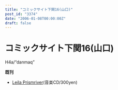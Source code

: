 ```yaml
---
title: "コミックサイト下関16(山口)"
post_id: "3374"
date: "2006-01-08T00:00:00Z"
draft: false
---
```


# コミックサイト下関16(山口)

H4a/“danmaq”  
  
**既刊**  
  


  * [Leila Prismriver](/!/leila/)(音楽CD/300yen)
